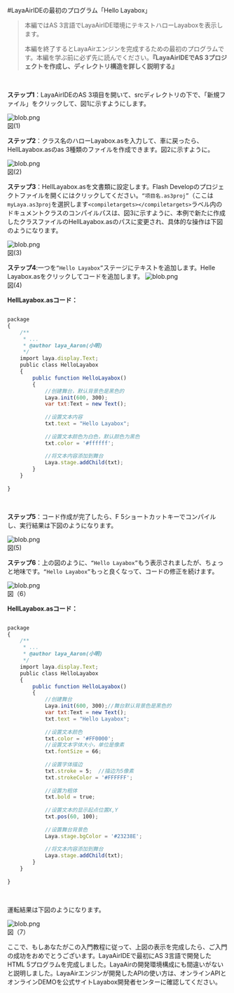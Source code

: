 #LayaAirIDEの最初のプログラム「Hello Layabox」

>本編ではAS 3言語でLayaAirIDE環境にテキストハローLayaboxを表示します。
>
>本編を終了するとLayaAirエンジンを完成するための最初のプログラムです。本編を学ぶ前に必ず先に読んでください。**『LayaAirIDEでAS 3プロジェクトを作成し、ディレクトリ構造を詳しく説明する』**
>

​


 **ステップ1**：LayaAirIDEのAS 3項目を開いて、srcディレクトリの下で、「新規ファイル」をクリックして、図1に示すようにします。

​![blob.png](img/1.png)<br/>
図(1)



​**ステップ2**：クラス名のハローLayabox.asを入力して、車に戻ったら、HellLayabox.asのas 3種類のファイルを作成できます。図2に示すように。

​![blob.png](img/2.png)<br/>
図(2)



​**ステップ3**：HellLayabox.asを文書類に設定します。Flash Developのプロジェクトファイルを開くにはクリックしてください。`“项目名.as3proj”`（ここは`myLaya.as3proj`を選択します`<compiletargets></compiletargets>`ラベル内のドキュメントクラスのコンパイルパスは、図3に示すように、本例で新たに作成したクラスファイルのHellLayabox.asのパスに変更され、具体的な操作は下図のようになります。

​![blob.png](img/3.png)<br/>
図(3)



​**ステップ4**:一つを`“Hello Layabox”`ステージにテキストを追加します。Helle Layabox.asをクリックしてコードを追加します。
​![blob.png](img/4.png)<br/>
図(4)



**HellLayabox.asコード：**


```javascript

package 
{
    /**
     * ...
     * @author laya_Aaron(小明)
     */
    import laya.display.Text;
    public class HelloLayabox
    {
        public function HelloLayabox()
        {
            //创建舞台，默认背景色是黑色的
            Laya.init(600, 300);
            var txt:Text = new Text();
             
            //设置文本内容
            txt.text = "Hello Layabox";
             
            //设置文本颜色为白色，默认颜色为黑色
            txt.color = '#ffffff';
             
            //将文本内容添加到舞台 
            Laya.stage.addChild(txt);       
        }
    }
 
}

```


​

**ステップ5**：コード作成が完了したら、F 5ショートカットキーでコンパイルし、実行結果は下図のようになります。

​![blob.png](img/5.png)<br/>
図(5)



​**ステップ6**：上の図のように、`“Hello Layabox”`もう表示されましたが、ちょっと地味です。`“Hello Layabox”`もっと良くなって、コードの修正を続けます。

​![blob.png](img/6.png)<br/>
図（6）

**HellLayabox.asコード：**


```javascript

package 
{
    /**
     * ...
     * @author laya_Aaron(小明)
     */
    import laya.display.Text;
    public class HelloLayabox
    {
        public function HelloLayabox()
        {
            //创建舞台
            Laya.init(600, 300);//舞台默认背景色是黑色的
            var txt:Text = new Text();
            txt.text = "Hello Layabox";
             
            //设置文本颜色
            txt.color = '#FF0000';
            //设置文本字体大小，单位是像素
            txt.fontSize = 66;
             
            //设置字体描边
            txt.stroke = 5;  //描边为5像素
            txt.strokeColor = '#FFFFFF';
             
            //设置为粗体
            txt.bold = true;
             
            //设置文本的显示起点位置X,Y
            txt.pos(60, 100);
             
            //设置舞台背景色
            Laya.stage.bgColor = '#23238E';
             
            //将文本内容添加到舞台
            Laya.stage.addChild(txt);
        }
    }
 
}
```


​

運転結果は下図のようになります。

​![blob.png](img/7.png)<br/>
図（7）



ここで、もしあなたがこの入門教程に従って、上図の表示を完成したら、ご入門の成功をおめでとうございます。LayaAirIDEで最初にAS 3言語で開発したHTML 5プログラムを完成しました。LayaAirの開発環境構成にも間違いがないと説明しました。LayaAirエンジンが開発したAPIの使い方は、オンラインAPIとオンラインDEMOを公式サイトLayabox開発者センターに確認してください。

